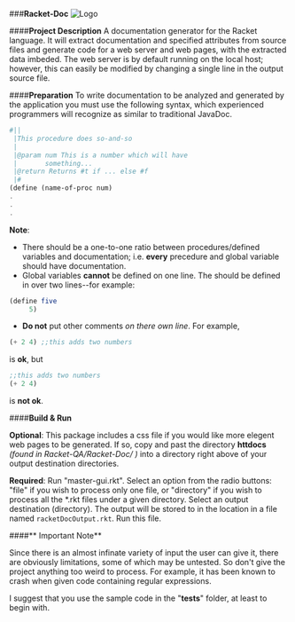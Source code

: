 ###**Racket-Doc**
![Logo](https://github.com/DeepBlue14/Racket-Doc/blob/master/share/racket1.jpg)


####**Project Description**
A documentation generator for the Racket language.  It will extract documentation and specified attributes from source files and generate code for a web server and web pages, with the extracted data imbeded.  The web server is by default running on the local host; however, this can easily be modified by changing a single line in the output source file.


####**Preparation**
To write documentation to be analyzed and generated by the application you must use the following syntax, which experienced programmers will recognize as similar to traditional JavaDoc.
```scheme
#||
 |This procedure does so-and-so
 |
 |@param num This is a number which will have
 |	     something...
 |@return Returns #t if ... else #f
 |#
(define (name-of-proc num)
.
.
.
```
**Note**:
- There should be a one-to-one ratio between procedures/defined variables and documentation; i.e. **every** precedure and global variable should have documentation.
- Global variables **cannot** be defined on one line.  The should be defined in over two lines--for example:
```scheme
(define five
     5)
```
- **Do not** put other comments *on there own line*.  For example,
```scheme
(+ 2 4) ;;this adds two numbers
```
is **ok**, but
```scheme
;;this adds two numbers
(+ 2 4)
```
is **not ok**.


####**Build & Run**

**Optional**:
This package includes a css file if you would like more elegent web pages to
be generated.  If so, copy and past the directory **httdocs** *(found in Racket-QA/Racket-Doc/ )*
into a directory right above of your output destination directories.

**Required**:
Run "master-gui.rkt".  Select an option from the radio buttons: "file" if you wish to process only one file, or "directory" if you wish to process all the *.rkt files under a given directory.
Select an output destination (directory).
The output will be stored to in the location in a file named ```racketDocOutput.rkt```.
Run this file.


####** Important Note**

Since there is an almost infinate variety of input the user can give it, there are obviously limitations, some of which may be untested.  So don't give the project anything too weird to process.  For example, it has been known to crash when given code containing regular expressions.

I suggest that you use the sample code in the "**tests**" folder, at least to begin with.


